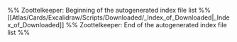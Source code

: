 %% Zoottelkeeper: Beginning of the autogenerated index file list  %%
 [[Atlas/Cards/Excalidraw/Scripts/Downloaded/_Index_of_Downloaded|_Index_of_Downloaded]]
%% Zoottelkeeper: End of the autogenerated index file list  %%
